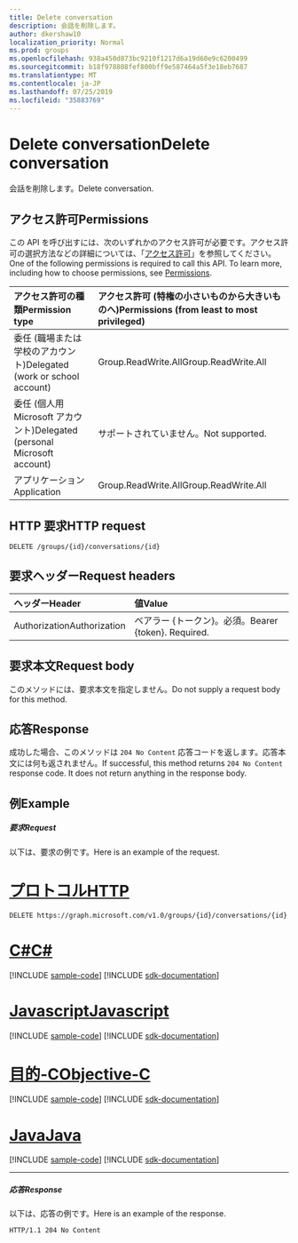 ```yaml
---
title: Delete conversation
description: 会話を削除します。
author: dkershaw10
localization_priority: Normal
ms.prod: groups
ms.openlocfilehash: 938a450d873bc9210f1217d6a19d60e9c6200499
ms.sourcegitcommit: b18f978808fef800bff9e587464a5f3e18eb7687
ms.translationtype: MT
ms.contentlocale: ja-JP
ms.lasthandoff: 07/25/2019
ms.locfileid: "35883769"
---
```

# <a name="delete-conversation"></a><span data-ttu-id="43994-103">Delete conversation</span><span class="sxs-lookup"><span data-stu-id="43994-103">Delete conversation</span></span>

<span data-ttu-id="43994-104">会話を削除します。</span><span class="sxs-lookup"><span data-stu-id="43994-104">Delete conversation.</span></span>
## <a name="permissions"></a><span data-ttu-id="43994-105">アクセス許可</span><span class="sxs-lookup"><span data-stu-id="43994-105">Permissions</span></span>
<span data-ttu-id="43994-p101">この API を呼び出すには、次のいずれかのアクセス許可が必要です。アクセス許可の選択方法などの詳細については、「[アクセス許可](/graph/permissions-reference)」を参照してください。</span><span class="sxs-lookup"><span data-stu-id="43994-p101">One of the following permissions is required to call this API. To learn more, including how to choose permissions, see [Permissions](/graph/permissions-reference).</span></span>

|<span data-ttu-id="43994-108">アクセス許可の種類</span><span class="sxs-lookup"><span data-stu-id="43994-108">Permission type</span></span>      | <span data-ttu-id="43994-109">アクセス許可 (特権の小さいものから大きいものへ)</span><span class="sxs-lookup"><span data-stu-id="43994-109">Permissions (from least to most privileged)</span></span>              |
|:--------------------|:---------------------------------------------------------|
|<span data-ttu-id="43994-110">委任 (職場または学校のアカウント)</span><span class="sxs-lookup"><span data-stu-id="43994-110">Delegated (work or school account)</span></span> | <span data-ttu-id="43994-111">Group.ReadWrite.All</span><span class="sxs-lookup"><span data-stu-id="43994-111">Group.ReadWrite.All</span></span>    |
|<span data-ttu-id="43994-112">委任 (個人用 Microsoft アカウント)</span><span class="sxs-lookup"><span data-stu-id="43994-112">Delegated (personal Microsoft account)</span></span> | <span data-ttu-id="43994-113">サポートされていません。</span><span class="sxs-lookup"><span data-stu-id="43994-113">Not supported.</span></span>    |
|<span data-ttu-id="43994-114">アプリケーション</span><span class="sxs-lookup"><span data-stu-id="43994-114">Application</span></span> | <span data-ttu-id="43994-115">Group.ReadWrite.All</span><span class="sxs-lookup"><span data-stu-id="43994-115">Group.ReadWrite.All</span></span> |

## <a name="http-request"></a><span data-ttu-id="43994-116">HTTP 要求</span><span class="sxs-lookup"><span data-stu-id="43994-116">HTTP request</span></span>
<!-- { "blockType": "ignored" } -->
```http
DELETE /groups/{id}/conversations/{id}
```
## <a name="request-headers"></a><span data-ttu-id="43994-117">要求ヘッダー</span><span class="sxs-lookup"><span data-stu-id="43994-117">Request headers</span></span>
| <span data-ttu-id="43994-118">ヘッダー</span><span class="sxs-lookup"><span data-stu-id="43994-118">Header</span></span>       | <span data-ttu-id="43994-119">値</span><span class="sxs-lookup"><span data-stu-id="43994-119">Value</span></span> |
|:---------------|:--------|
| <span data-ttu-id="43994-120">Authorization</span><span class="sxs-lookup"><span data-stu-id="43994-120">Authorization</span></span>  | <span data-ttu-id="43994-p102">ベアラー {トークン}。必須。</span><span class="sxs-lookup"><span data-stu-id="43994-p102">Bearer {token}. Required.</span></span>  |

## <a name="request-body"></a><span data-ttu-id="43994-123">要求本文</span><span class="sxs-lookup"><span data-stu-id="43994-123">Request body</span></span>
<span data-ttu-id="43994-124">このメソッドには、要求本文を指定しません。</span><span class="sxs-lookup"><span data-stu-id="43994-124">Do not supply a request body for this method.</span></span>

## <a name="response"></a><span data-ttu-id="43994-125">応答</span><span class="sxs-lookup"><span data-stu-id="43994-125">Response</span></span>

<span data-ttu-id="43994-p103">成功した場合、このメソッドは `204 No Content` 応答コードを返します。応答本文には何も返されません。</span><span class="sxs-lookup"><span data-stu-id="43994-p103">If successful, this method returns `204 No Content` response code. It does not return anything in the response body.</span></span>

## <a name="example"></a><span data-ttu-id="43994-128">例</span><span class="sxs-lookup"><span data-stu-id="43994-128">Example</span></span>
##### <a name="request"></a><span data-ttu-id="43994-129">要求</span><span class="sxs-lookup"><span data-stu-id="43994-129">Request</span></span>
<span data-ttu-id="43994-130">以下は、要求の例です。</span><span class="sxs-lookup"><span data-stu-id="43994-130">Here is an example of the request.</span></span>

# <a name="httptabhttp"></a>[<span data-ttu-id="43994-131">プロトコル</span><span class="sxs-lookup"><span data-stu-id="43994-131">HTTP</span></span>](#tab/http)
<!-- {
  "blockType": "request",
  "name": "delete_conversation"
}-->
```http
DELETE https://graph.microsoft.com/v1.0/groups/{id}/conversations/{id}
```
# <a name="ctabcsharp"></a>[<span data-ttu-id="43994-132">C#</span><span class="sxs-lookup"><span data-stu-id="43994-132">C#</span></span>](#tab/csharp)
[!INCLUDE [sample-code](../includes/snippets/csharp/delete-conversation-csharp-snippets.md)]
[!INCLUDE [sdk-documentation](../includes/snippets/snippets-sdk-documentation-link.md)]

# <a name="javascripttabjavascript"></a>[<span data-ttu-id="43994-133">Javascript</span><span class="sxs-lookup"><span data-stu-id="43994-133">Javascript</span></span>](#tab/javascript)
[!INCLUDE [sample-code](../includes/snippets/javascript/delete-conversation-javascript-snippets.md)]
[!INCLUDE [sdk-documentation](../includes/snippets/snippets-sdk-documentation-link.md)]

# <a name="objective-ctabobjc"></a>[<span data-ttu-id="43994-134">目的-C</span><span class="sxs-lookup"><span data-stu-id="43994-134">Objective-C</span></span>](#tab/objc)
[!INCLUDE [sample-code](../includes/snippets/objc/delete-conversation-objc-snippets.md)]
[!INCLUDE [sdk-documentation](../includes/snippets/snippets-sdk-documentation-link.md)]

# <a name="javatabjava"></a>[<span data-ttu-id="43994-135">Java</span><span class="sxs-lookup"><span data-stu-id="43994-135">Java</span></span>](#tab/java)
[!INCLUDE [sample-code](../includes/snippets/java/delete-conversation-java-snippets.md)]
[!INCLUDE [sdk-documentation](../includes/snippets/snippets-sdk-documentation-link.md)]

---

##### <a name="response"></a><span data-ttu-id="43994-136">応答</span><span class="sxs-lookup"><span data-stu-id="43994-136">Response</span></span>
<span data-ttu-id="43994-137">以下は、応答の例です。</span><span class="sxs-lookup"><span data-stu-id="43994-137">Here is an example of the response.</span></span> 
<!-- {
  "blockType": "response",
  "truncated": true
} -->
```http
HTTP/1.1 204 No Content
```

<!-- uuid: 8fcb5dbc-d5aa-4681-8e31-b001d5168d79
2015-10-25 14:57:30 UTC -->
<!-- {
  "type": "#page.annotation",
  "description": "Delete conversation",
  "keywords": "",
  "section": "documentation",
  "tocPath": "",
  "suppressions": [
  ]
}-->
